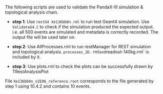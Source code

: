 The following scripts are used to validate the PandaX-III simulation & topological analysis chain.

- **step 1**: Use `restG4 Xe136bb0n.rml` to run test Geant4 simulation. Use `ValidateG4.C` to check if the simulation
  produced the expected output. i.e. all 500 events are simulated and metadata is correctly recorded. The output file
  will be used later on.

- **step 2**: Use AllProcesses.rml to run restManager for REST simulation and topological analysis. `processes_2D.`
  rml` and
  `readout-140kg.rml` is included by it.

- **step 3**: Use plots.rml to check the plots can be successfully drawn by TRestAnalysisPlot

File `Xe136bb0n_n2E06_reference.root` corresponds to the file generated by step 1 using 10.4.2 and contains 10 events.


